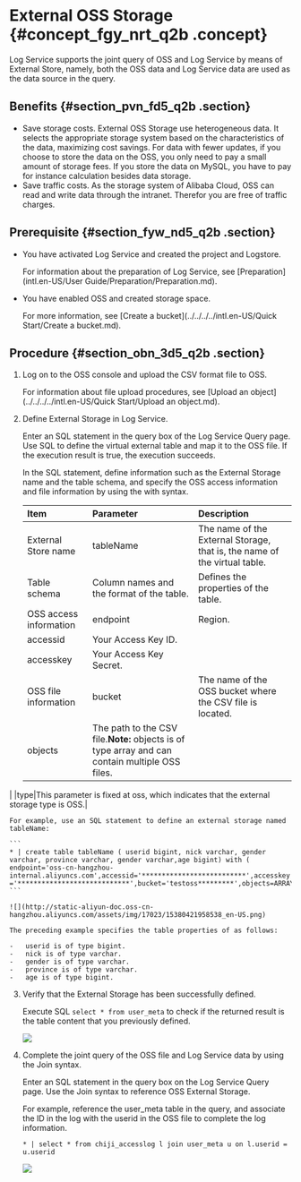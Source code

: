 # External OSS Storage {#concept_fgy_nrt_q2b .concept}

Log Service supports the joint query of OSS and Log Service by means of External Store, namely, both the OSS data and Log Service data are used as the data source in the query.

## Benefits {#section_pvn_fd5_q2b .section}

-   Save storage costs. External OSS Storage use heterogeneous data. It selects the appropriate storage system based on the characteristics of the data, maximizing cost savings. For data with fewer updates, if you choose to store the data on the OSS, you only need to pay a small amount of storage fees. If you store the data on MySQL, you have to pay for instance calculation besides data storage.
-   Save traffic costs. As the storage system of Alibaba Cloud, OSS can read and write data through the intranet. Therefor you are free of traffic charges.

## Prerequisite {#section_fyw_nd5_q2b .section}

-   You have activated Log Service and created the project and Logstore.

    For information about the preparation of Log Service, see [Preparation](intl.en-US/User Guide/Preparation/Preparation.md).

-   You have enabled OSS and created storage space.

    For more information, see [Create a bucket](../../../../intl.en-US/Quick Start/Create a bucket.md).


## Procedure {#section_obn_3d5_q2b .section}

1.  Log on to the OSS console and upload the CSV format file to OSS.

    For information about file upload procedures, see [Upload an object](../../../../intl.en-US/Quick Start/Upload an object.md).

2.  Define External Storage in Log Service.

    Enter an SQL statement in the query box of the Log Service Query page. Use SQL to define the virtual external table and map it to the OSS file. If the execution result is true, the execution succeeds.

    In the SQL statement, define information such as the External Storage name and the table schema, and specify the OSS access information and file information by using the with syntax.

    |Item|Parameter|Description|
    |:---|:--------|:----------|
    |External Store name|tableName|The name of the External Storage, that is, the name of the virtual table.|
    |Table schema|Column names and the format of the table.|Defines the properties of the table.|
    |OSS access information|endpoint|Region.|
    |accessid|Your Access Key ID.|
    |accesskey|Your Access Key Secret.|
    |OSS file information|bucket|The name of the OSS bucket where the CSV file is located.|
    |objects|The path to the CSV file.**Note:** objects is of type array and can contain multiple OSS files.

|
    |type|This parameter is fixed at oss, which indicates that the external storage type is OSS.|

    For example, use an SQL statement to define an external storage named tableName:

    ```
    * | create table tableName ( userid bigint, nick varchar, gender varchar, province varchar, gender varchar,age bigint) with ( endpoint='oss-cn-hangzhou-internal.aliyuncs.com',accessid='**************************',accesskey ='****************************',bucket='testoss*********',objects=ARRAY['user.csv'],type='oss')
    ```

    ![](http://static-aliyun-doc.oss-cn-hangzhou.aliyuncs.com/assets/img/17023/15380421958538_en-US.png)

    The preceding example specifies the table properties of as follows:

    -   userid is of type bigint.
    -   nick is of type varchar.
    -   gender is of type varchar.
    -   province is of type varchar.
    -   age is of type bigint.
3.  Verify that the External Storage has been successfully defined.

    Execute SQL `select * from user_meta` to check if the returned result is the table content that you previously defined.

    ![](http://static-aliyun-doc.oss-cn-hangzhou.aliyuncs.com/assets/img/17023/15380421958539_en-US.png)

4.  Complete the joint query of the OSS file and Log Service data by using the Join syntax.

    Enter an SQL statement in the query box on the Log Service Query page. Use the Join syntax to reference OSS External Storage.

    For example, reference the user\_meta table in the query, and associate the ID in the log with the userid in the OSS file to complete the log information.

    `* | select * from chiji_accesslog l join user_meta u on l.userid = u.userid`

    ![](http://static-aliyun-doc.oss-cn-hangzhou.aliyuncs.com/assets/img/17023/15380421958540_en-US.png)


